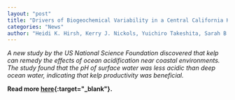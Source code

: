 ```yaml
---
layout: "post"
title: "Drivers of Biogeochemical Variability in a Central California Kelp Forest: Implications for Local Amelioration of Ocean Acidification"
categories: "News"
author: "Heidi K. Hirsh, Kerry J. Nickols, Yuichiro Takeshita, Sarah B. Traiger, David A. Mucciarone, Stephen Monismith, Robert B. Dunbar"
---
```


*A new study by the US National Science Foundation discovered that kelp can remedy the effects of ocean acidification near coastal environments. The study found that the pH of surface water was less acidic than deep ocean water, indicating that kelp productivity was beneficial.*

**Read more [here](https://agupubs.onlinelibrary.wiley.com/doi/10.1029/2020JC016320){:target="_blank"}.**
